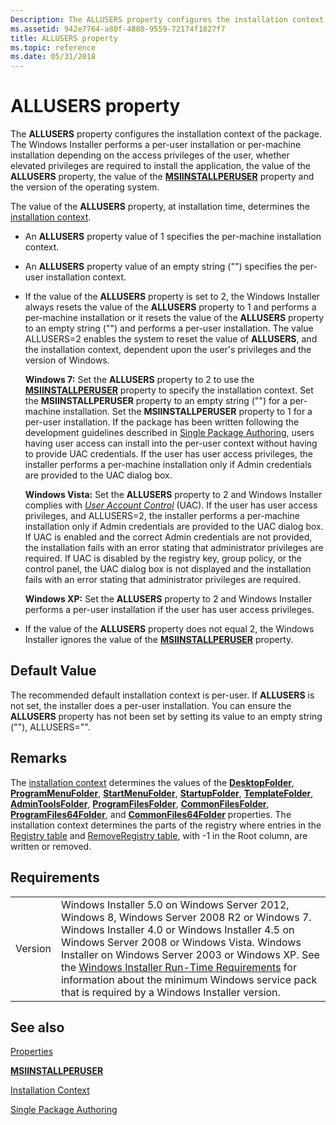```yaml
---
Description: The ALLUSERS property configures the installation context of the package.
ms.assetid: 942e7764-a80f-4880-9559-72174f1827f7
title: ALLUSERS property
ms.topic: reference
ms.date: 05/31/2018
---
```


# ALLUSERS property

The **ALLUSERS** property configures the installation context of the package. The Windows Installer performs a per-user installation or per-machine installation depending on the access privileges of the user, whether elevated privileges are required to install the application, the value of the **ALLUSERS** property, the value of the [**MSIINSTALLPERUSER**](msiinstallperuser.md) property and the version of the operating system.

The value of the **ALLUSERS** property, at installation time, determines the [installation context](installation-context.md).

-   An **ALLUSERS** property value of 1 specifies the per-machine installation context.
-   An **ALLUSERS** property value of an empty string ("") specifies the per-user installation context.
-   If the value of the **ALLUSERS** property is set to 2, the Windows Installer always resets the value of the **ALLUSERS** property to 1 and performs a per-machine installation or it resets the value of the **ALLUSERS** property to an empty string ("") and performs a per-user installation. The value ALLUSERS=2 enables the system to reset the value of **ALLUSERS**, and the installation context, dependent upon the user's privileges and the version of Windows.

    **Windows 7:** Set the **ALLUSERS** property to 2 to use the [**MSIINSTALLPERUSER**](msiinstallperuser.md) property to specify the installation context. Set the **MSIINSTALLPERUSER** property to an empty string ("") for a per-machine installation. Set the **MSIINSTALLPERUSER** property to 1 for a per-user installation. If the package has been written following the development guidelines described in [Single Package Authoring](single-package-authoring.md), users having user access can install into the per-user context without having to provide UAC credentials. If the user has user access privileges, the installer performs a per-machine installation only if Admin credentials are provided to the UAC dialog box.

    **Windows Vista:** Set the **ALLUSERS** property to 2 and Windows Installer complies with [*User Account Control*](u-gly.md) (UAC). If the user has user access privileges, and ALLUSERS=2, the installer performs a per-machine installation only if Admin credentials are provided to the UAC dialog box. If UAC is enabled and the correct Admin credentials are not provided, the installation fails with an error stating that administrator privileges are required. If UAC is disabled by the registry key, group policy, or the control panel, the UAC dialog box is not displayed and the installation fails with an error stating that administrator privileges are required.

    **Windows XP:** Set the **ALLUSERS** property to 2 and Windows Installer performs a per-user installation if the user has user access privileges.

-   If the value of the **ALLUSERS** property does not equal 2, the Windows Installer ignores the value of the [**MSIINSTALLPERUSER**](msiinstallperuser.md) property.

## Default Value

The recommended default installation context is per-user. If **ALLUSERS** is not set, the installer does a per-user installation. You can ensure the **ALLUSERS** property has not been set by setting its value to an empty string (""), ALLUSERS="".

## Remarks

The [installation context](installation-context.md) determines the values of the [**DesktopFolder**](desktopfolder.md), [**ProgramMenuFolder**](programmenufolder.md), [**StartMenuFolder**](startmenufolder.md), [**StartupFolder**](startupfolder.md), [**TemplateFolder**](templatefolder.md), [**AdminToolsFolder**](admintoolsfolder.md), [**ProgramFilesFolder**](programfilesfolder.md), [**CommonFilesFolder**](commonfilesfolder.md), [**ProgramFiles64Folder**](programfiles64folder.md), and [**CommonFiles64Folder**](commonfiles64folder.md) properties. The installation context determines the parts of the registry where entries in the [Registry table](registry-table.md) and [RemoveRegistry table](removeregistry-table.md), with -1 in the Root column, are written or removed.

## Requirements



|                    |                                                                                                                                                                                                                                                                                                                                                                                                                                                  |
|--------------------|--------------------------------------------------------------------------------------------------------------------------------------------------------------------------------------------------------------------------------------------------------------------------------------------------------------------------------------------------------------------------------------------------------------------------------------------------|
| Version<br/> | Windows Installer 5.0 on Windows Server 2012, Windows 8, Windows Server 2008 R2 or Windows 7. Windows Installer 4.0 or Windows Installer 4.5 on Windows Server 2008 or Windows Vista. Windows Installer on Windows Server 2003 or Windows XP. See the [Windows Installer Run-Time Requirements](windows-installer-portal.md) for information about the minimum Windows service pack that is required by a Windows Installer version.<br/> |



## See also

<dl> <dt>

[Properties](properties.md)
</dt> <dt>

[**MSIINSTALLPERUSER**](msiinstallperuser.md)
</dt> <dt>

[Installation Context](installation-context.md)
</dt> <dt>

[Single Package Authoring](single-package-authoring.md)
</dt> </dl>

 

 




